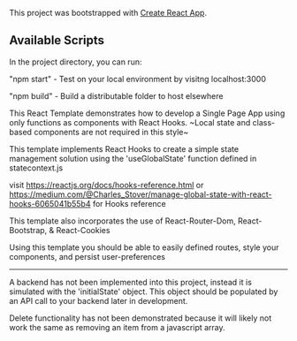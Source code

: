 This project was bootstrapped with [Create React App](https://github.com/facebook/create-react-app).

## Available Scripts

In the project directory, you can run:

"npm start" - Test on your local environment by visitng localhost:3000

"npm build" - Build a distributable folder to host elsewhere

This React Template demonstrates how to develop a Single Page App using only functions as components with React Hooks.
                    ~Local state and class-based components are not required in this style~

This template implements React Hooks to create a simple state management solution using the 'useGlobalState' function defined in statecontext.js

visit https://reactjs.org/docs/hooks-reference.html or https://medium.com/@Charles_Stover/manage-global-state-with-react-hooks-6065041b55b4 for Hooks reference


This template also incorporates the use of React-Router-Dom, React-Bootstrap, & React-Cookies

Using this template you should be able to easily defined routes, style your components, and persist user-preferences


----------------------------------------------------------------------------------------------------------------------------------------------------------------

A backend has not been implemented into this project, instead it is simulated with the 'initialState' object.
This object should be populated by an API call to your backend later in development.

Delete functionality has not been demonstrated because it will likely not work the same as removing an item from a javascript array.